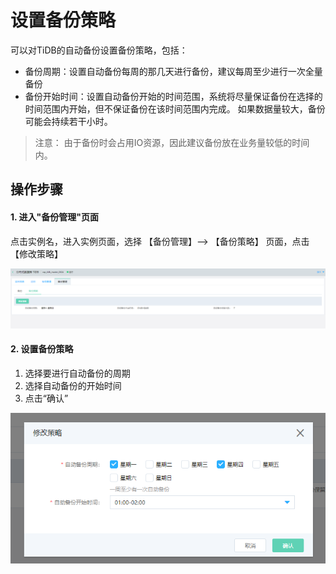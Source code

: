# 设置备份策略

可以对TiDB的自动备份设置备份策略，包括：
- 备份周期：设置自动备份每周的那几天进行备份，建议每周至少进行一次全量备份
- 备份开始时间：设置自动备份开始的时间范围，系统将尽量保证备份在选择的时间范围内开始，但不保证备份在该时间范围内完成。 如果数据量较大，备份可能会持续若干小时。

> 注意： 由于备份时会占用IO资源，因此建议备份放在业务量较低的时间内。

## 操作步骤
#### 1. 进入"备份管理"页面
点击实例名，进入实例页面，选择 【备份管理】--> 【备份策略】 页面，点击【修改策略】

![备份策略](../../../../../image/TiDB/modify-backup-strategy-1.png)

#### 2. 设置备份策略
1. 选择要进行自动备份的周期
2. 选择自动备份的开始时间
3. 点击“确认”

![备份策略](../../../../../image/TiDB/modify-backup-strategy-2.png)
